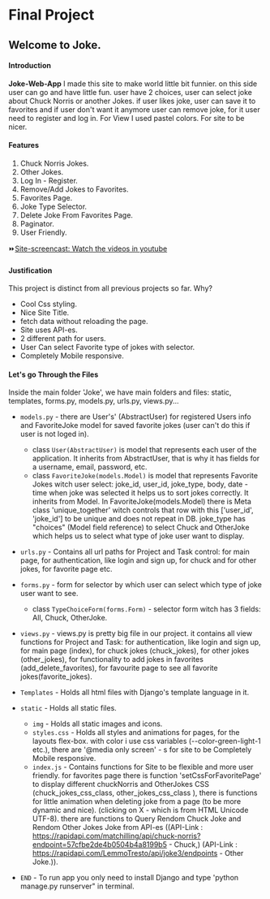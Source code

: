# Final Project

## Welcome to Joke.

#### Introduction

   **Joke-Web-App** I made this site to make world little bit funnier. on this side user can go and have little fun. user have 2 choices, user can select joke about Chuck Norris or another Jokes. if user likes joke, user can save it to favorites and if user don't want it anymore user can remove joke, for it user need to register and log in. For View I used pastel colors. For site to be nicer.

#### Features

1. Chuck Norris Jokes.
2. Other Jokes.
3. Log In - Register.
4. Remove/Add  Jokes to Favorites.
5. Favorites Page.
6. Joke Type Selector.
7. Delete Joke From Favorites Page.
8. Paginator.
9. User Friendly.

:fast_forward:<a href="https://www.youtube.com/watch?v=UfpXXSko9zo">Site-screencast: Watch the videos in youtube</a>

#### Justification

This project is distinct from all previous projects so far. Why?

- Cool Css styling.
- Nice Site Title.
- fetch data without reloading the page.
- Site uses API-es.
- 2 different path for users.
- User Can select Favorite type of jokes with selector.
- Completely Mobile responsive.

#### Let's go Through the Files
Inside the main folder 'Joke', we have main folders and files: static, templates, forms.py, models.py, urls.py, views.py...

- `models.py` - there are User's' (AbstractUser) for registered Users info and FavoriteJoke model for saved favorite jokes (user can't do this if user is not loged in).
  - class `User(AbstractUser)` is model that represents each user of the application. It inherits from AbstractUser, that is why it has fields for a username, email, password, etc.
  - class `FavoriteJoke(models.Model)` is model that represents Favorite Jokes witch user select: joke_id, user_id, joke_type, body, date - time when joke was selected it helps us to sort jokes correctly. It inherits from Model. In FavoriteJoke(models.Model) there is Meta class 'unique_together' witch controls that row with this ['user_id', 'joke_id'] to be unique and does not repeat in DB. joke_type has "choices" (Model field reference) to select Chuck and OtherJoke which helps us to select what type of joke user want to display.   
  
- `urls.py` - Contains all url paths for Project and Task control: for main page, for authentication, like login and sign up, for chuck and for other jokes, for favorite page etc.

- `forms.py` - form for selector by which  user can select which  type of joke user want to see.
  - class `TypeChoiceForm(forms.Form)` - selector form witch has 3 fields: All, Chuck, OtherJoke.

- `views.py` - views.py is pretty big file in our project. it contains all view functions for Project and Task: for authentication, like login and sign up, for
main page (index), for chuck jokes (chuck_jokes), for other jokes (other_jokes), for functionality to add jokes in favorites (add_delete_favorites), for favourite page to see all favorite jokes(favorite_jokes).

- `Templates` - Holds all html files with Django's template language in it.

- `static` - Holds all static files.
  - `img` - Holds all static images and icons.
  - `styles.css` - Holds all styles and animations for pages, for the layouts flex-box. with color i use css variables (--color-green-light-1 etc.), there are '@media only screen' - s for site to be Completely Mobile responsive.
  - `index.js` - Contains functions for Site to be flexible and more user friendly. for favorites page there is function 'setCssForFavoritePage' to display different chuckNorris and OtherJokes CSS (chuck_jokes_css_class, other_jokes_css_class ), there is functions for little animation when deleting joke from a page (to be more dynamic and nice). (clicking on X - which  is from HTML Unicode UTF-8). there are functions to  Query Rendom Chuck Joke and Rendom Other Jokes Joke from API-es ((API-Link : https://rapidapi.com/matchilling/api/chuck-norris?endpoint=57cfbe2de4b0504b4a8199b5 - Chuck,) (API-Link : https://rapidapi.com/LemmoTresto/api/joke3/endpoints - Other Joke.)).



- `END` - To run app you only need to install Django and type 'python manage.py runserver" in terminal.
